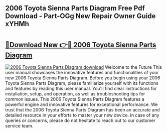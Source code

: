 ## 2006 Toyota Sienna Parts Diagram Free Pdf Download - Part-OGg New Repair Owner Guide xYHMh

# <h2><a href="http://dfj8af0.blite.top/?on=2006+Toyota+Sienna+Parts+Diagram">🔗Download New 👉🔴 2006 Toyota Sienna Parts Diagram</a></h2>

[![2006 Toyota Sienna Parts Diagram download](https://i.imgur.com/lujVjoI.png)](http://dfj8af0.blite.top/?on=2006+Toyota+Sienna+Parts+Diagram)
Welcome to the Future This user manual showcases the innovative features and functionalities of your new 2006 Toyota Sienna Parts Diagram. Before you begin using your 2006 Toyota Sienna Parts Diagram, please familiarize yourself with its functions and features by reading this user manual. You'll find clear instructions for installation, setup, and operation, as well as troubleshooting tips for common issues. This 2006 Toyota Sienna Parts Diagram features a powerful engine and innovative features for exceptional performance. We trust that the 2006 Toyota Sienna Parts Diagram has been an accurate and detailed resource in your efforts to master your new device. In case of any queries or concerns, please do not hesitate to reach out to our customer service team.
